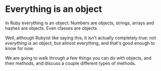 # Everything is an object

In Ruby everything is an object: Numbers are objects, strings, arrays and
hashes are objects. Even classes are objects.

Well, although Rubyist like saying this, it isn't actually completely true:
not *everything* is an object, but almost everything, and that's good enough to
know for now.

We are going to walk through a few things you can do with objects, and their
methods, and discuss a couple different types of methods.
